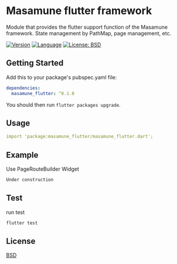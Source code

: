 # Masamune flutter framework

Module that provides the flutter support function of the Masamune framework.
State management by PathMap, page management, etc.

[![Version](https://img.shields.io/badge/version-0.1.4-blue.svg)](https://mathru.net)
[![Language](https://img.shields.io/badge/language-dart-blue.svg)](https://dart.dev/)
[![License: BSD](https://img.shields.io/badge/license-BSD-purple.svg)](https://opensource.org/licenses/BSD-3-Clause)

## Getting Started

Add this to your package's pubspec.yaml file:
```yaml
dependencies:
  masamune_flutter: ^0.1.0
```
You should then run `flutter packages upgrade`.

## Usage

```yaml
import 'package:masamune_flutter/masamune_flutter.dart';
```

## Example

Use PageRouteBuilder Widget
```dart
Under construction
```

## Test

run test
```bash
flutter test
```

## License

[BSD](LICENSE)